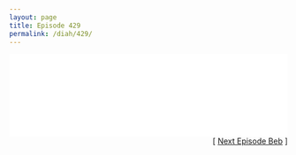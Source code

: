 ```yaml
---
layout: page
title: Episode 429
permalink: /diah/429/
---
```


<iframe allowfullscreen="true" frameborder="0" style="width:100%;" marginheight="0" marginwidth="0" mozallowfullscreen="true" scrolling="NO" src="//gdriveplayer.us/embed2.php?link=%252BEChfBnL1DCYF2hE80Zm%252BgK74HnRmoUcRi7qHSbFBzRCMt2SeQXTNAu6M%252FKHlIaCVP0R2Mhs%252BAe%252FmkKFHRQwOzZK%252Fpxkn493J7z1Wi6hY16tbX%252BCXIWX%252FiuQbbWlRWnvgmkMTAJTg2m0Wqwn9yMwVvRhfmgFJPD0eNUVEw7ITsYvBgKj8GL8dqlt836GQ%252F4ZcsELt54j5bF%252B32nOc2YCia&amp;no_adult=yes" webkitallowfullscreen="true"></iframe>

<div align="right">[ <a href="/diah/430/">Next Episode Beb</a> ]</div>

